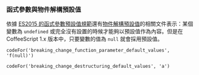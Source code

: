 ### 函式參數與物件解構預設值

依據 [ES2015 的函式參數預設值規範](https://developer.mozilla.org/en-US/docs/Web/JavaScript/Reference/Functions/Default_parameters)還有[物件解構預設值](https://developer.mozilla.org/en-US/docs/Web/JavaScript/Reference/Operators/Destructuring_assignment#Default_values)的相關文件表示：某個變數為 `undefined` 或完全沒有設置的時候才能夠以預設值作為內容。但是在 CoffeeScript 1.x 版本中，只要變數的值為 `null` 就會採用預設值。

```
codeFor('breaking_change_function_parameter_default_values', 'f(null)')
```

```
codeFor('breaking_change_destructuring_default_values', 'a')
```
